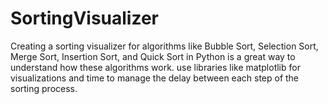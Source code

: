 # SortingVisualizer
Creating a sorting visualizer for algorithms like Bubble Sort, Selection Sort, Merge Sort, Insertion Sort, and Quick Sort in Python is a great way to understand how these algorithms work.  use libraries like matplotlib for visualizations and time to manage the delay between each step of the sorting process.
